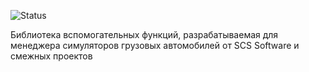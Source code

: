 ![Status](https://img.shields.io/badge/status-WIP-blue.svg?style=for-the-badge)

Библиотека вспомогательных функций, разрабатываемая для менеджера симуляторов грузовых автомобилей от SCS Software и смежных проектов
